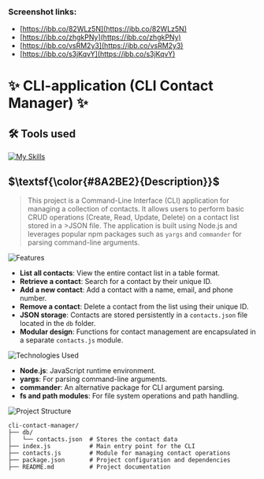 ### Screenshot links:
- [https://ibb.co/82WLz5N](https://ibb.co/82WLz5N)
- [https://ibb.co/zhgkPNy](https://ibb.co/zhgkPNy)
- [https://ibb.co/vsRM2y3](https://ibb.co/vsRM2y3)
- [https://ibb.co/s3jKqvY](https://ibb.co/s3jKqvY)


# ✨ CLI-application (CLI Contact Manager) ✨

## 🛠 Tools used

[![My Skills](https://skillicons.dev/icons?i=js,react,npm,vscode)](https://skillicons.dev)

## $\textsf{\color{#8A2BE2}{Description}}$
>This project is a Command-Line Interface (CLI) application for managing a collection of contacts. It allows users to perform basic CRUD operations (Create, Read, Update, Delete) on a contact list stored in a >JSON file. The application is built using Node.js and leverages popular npm packages such as `yargs` and `commander` for parsing command-line arguments.
>

![Features](https://img.shields.io/badge/Features-purple?style=for-the-badge)

- **List all contacts**: View the entire contact list in a table format.
- **Retrieve a contact**: Search for a contact by their unique ID.
- **Add a new contact**: Add a contact with a name, email, and phone number.
- **Remove a contact**: Delete a contact from the list using their unique ID.
- **JSON storage**: Contacts are stored persistently in a `contacts.json` file located in the `db` folder.
- **Modular design**: Functions for contact management are encapsulated in a separate `contacts.js` module.

![Technologies Used](https://img.shields.io/badge/Technologies-Used-purple?style=for-the-badge)

- **Node.js**: JavaScript runtime environment.
- **yargs**: For parsing command-line arguments.
- **commander**: An alternative package for CLI argument parsing.
- **fs and path modules**: For file system operations and path handling.

![Project Structure](https://img.shields.io/badge/Project-Structure-purple?style=for-the-badge)

```plaintext
cli-contact-manager/
├── db/
│   └── contacts.json  # Stores the contact data
├── index.js           # Main entry point for the CLI
├── contacts.js        # Module for managing contact operations
├── package.json       # Project configuration and dependencies
├── README.md          # Project documentation
```
